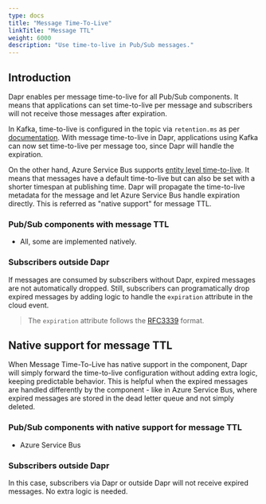 ```yaml
---
type: docs
title: "Message Time-To-Live"
linkTitle: "Message TTL"
weight: 6000
description: "Use time-to-live in Pub/Sub messages." 
---
```


## Introduction

Dapr enables per message time-to-live for all Pub/Sub components. It means that applications can set time-to-live per message and subscribers will not receive those messages after expiration.

In Kafka, time-to-live is configured in the topic via `retention.ms` as per [documentation](https://kafka.apache.org/documentation/#topicconfigs_retention.ms). With message time-to-live in Dapr, applications using Kafka can now set time-to-live per message too, since Dapr will handle the expiration.

On the other hand, Azure Service Bus supports [entity level time-to-live]((https://docs.microsoft.com/en-us/azure/service-bus-messaging/message-expiration)). It means that messages have a default time-to-live but can also be set with a shorter timespan at publishing time. Dapr will propagate the time-to-live metadata for the message and let Azure Service Bus handle expiration directly. This is referred as "native support" for message TTL.

### Pub/Sub components with message TTL

* All, some are implemented natively.

### Subscribers outside Dapr

If messages are consumed by subscribers without Dapr, expired messages are not automatically dropped. Still, subscribers can programatically drop expired messages by adding logic to handle the `expiration` attribute in the cloud event.

> The `expiration` attribute follows the [RFC3339](https://tools.ietf.org/html/rfc3339) format.

## Native support for message TTL

When Message Time-To-Live has native support in the component, Dapr will simply forward the time-to-live configuration without adding extra logic, keeping predictable behavior. This is helpful when the expired messages are handled differently by the component - like in Azure Service Bus, where expired messages are stored in the dead letter queue and not simply deleted.

### Pub/Sub components with native support for message TTL

* Azure Service Bus

### Subscribers outside Dapr

In this case, subscribers via Dapr or outside Dapr will not receive expired messages. No extra logic is needed.